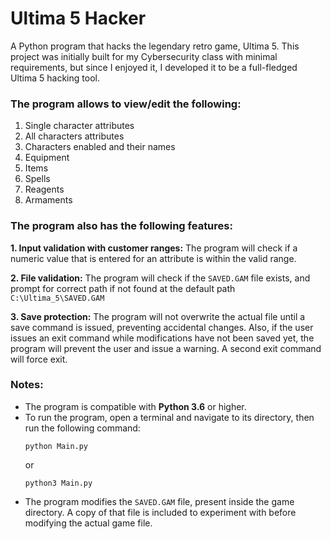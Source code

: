 # Ultima 5 Hacker

A Python program that hacks the legendary retro game, Ultima 5. This project was initially built for my Cybersecurity class with minimal requirements, but since I enjoyed it, I developed it to be a full-fledged Ultima 5 hacking tool.

### The program allows to view/edit the following:
1. Single character attributes
2. All characters attributes
3. Characters enabled and their names
4. Equipment
5. Items
6. Spells
7. Reagents
8. Armaments

### The program also has the following features:

**1. Input validation with customer ranges:** The program will check if a numeric value that is entered for an attribute is within the valid range.

**2. File validation:** The program will check if the `SAVED.GAM` file exists, and prompt for correct path if not found at the default path `C:\Ultima_5\SAVED.GAM`

**3. Save protection:** The program will not overwrite the actual file until a save command is issued, preventing accidental changes. Also, if the user issues an exit command while modifications have not been saved yet, the program will prevent the user and issue a warning. A second exit command will force exit.

### Notes:
- The program is compatible with **Python 3.6** or higher.
- To run the program, open a terminal and navigate to its directory, then run the following command:
  ```
  python Main.py
  ```
  or
  ```
  python3 Main.py
  ```
- The program modifies the `SAVED.GAM` file, present inside the game directory. A copy of that file is included to experiment with before modifying the actual game file.
